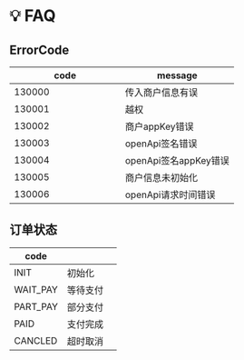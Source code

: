 # 💡 FAQ

## ErrorCode

<table><thead><tr><th width="180">code</th><th>message</th></tr></thead><tbody><tr><td>130000</td><td>传入商户信息有误</td></tr><tr><td>130001</td><td>越权</td></tr><tr><td>130002</td><td>商户appKey错误</td></tr><tr><td>130003</td><td>openApi签名错误</td></tr><tr><td>130004</td><td>openApi签名appKey错误</td></tr><tr><td>130005</td><td>商户信息未初始化</td></tr><tr><td>130006</td><td>openApi请求时间错误</td></tr></tbody></table>

## 订单状态

| code      |      |   |
| --------- | ---- | - |
| INIT      | 初始化  |   |
| WAIT\_PAY | 等待支付 |   |
| PART\_PAY | 部分支付 |   |
| PAID      | 支付完成 |   |
| CANCLED   | 超时取消 |   |

